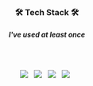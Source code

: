 <h3 align="center"><b>🛠 Tech Stack 🛠</b></h3>
<h6 align="center"><b> I've used at least once </b></h6>
</br>
<p align="center">  
<img src="https://img.shields.io/badge/C++-F7DF1E?style=flat-square&logo=c%2B%2B&logoColor=white"/></a> &nbsp  
<img src="https://img.shields.io/badge/C-E34F26?style=flat-square&logo=C&logoColor=white"/></a> &nbsp 
<img src="https://img.shields.io/badge/Matlab-339933?style=flat-square&logo=Matomo&logoColor=white"/></a> &nbsp
<img src="https://img.shields.io/badge/Python-1572B6?style=flat-square&logo=Python&logoColor=white"/></a> &nbsp </p>

<!--
**nuwana9876/nuwana9876** is a ✨ _special_ ✨ repository because its `README.md` (this file) appears on your GitHub profile.
Here are some ideas to get you started:


- 🔭 I’m currently working on ...
- 🌱 I’m currently learning ...
- 👯 I’m looking to collaborate on ...
- 🤔 I’m looking for help with ...
- 💬 Ask me about ...
- 📫 How to reach me: ...
- 😄 Pronouns: ...
- ⚡ Fun fact: ...
-->
